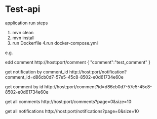 # Test-api

application run steps

1. mvn clean 
2. mvn install
3. run Dockerfile
4.run docker-compose.yml

e.g.

edd comment
http://host:port/comment
{
"comment":"test_comment"
}

get notification by comment_id
http://host:port/notification?comment_id=d86cb0d7-57e5-45c8-8502-e0d61734e60e

get comment by id
http://host:port/comment?id=d86cb0d7-57e5-45c8-8502-e0d61734e60e

get all comments
http://host:port/comments?page=0&size=10

get all notifications 
http://host:port/notifications?page=0&size=10
